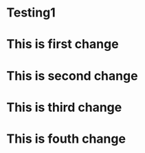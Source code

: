 # Testing1
# This is first change
# This is second change
# This is third change
# This is fouth change
